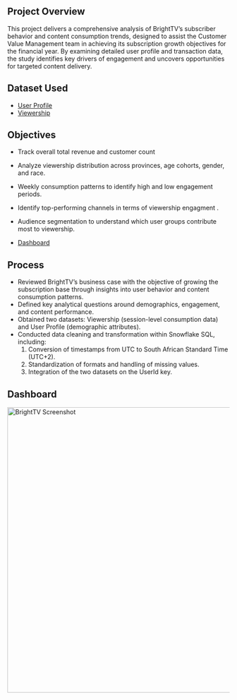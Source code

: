 ## Project Overview
This project delivers a comprehensive analysis of BrightTV’s subscriber behavior and content consumption trends, designed to assist the Customer Value Management team in achieving its subscription growth objectives for the financial year. By examining detailed user profile and transaction data, the study identifies key drivers of engagement and uncovers opportunities for targeted content delivery.

## Dataset Used 
- <a href="https://github.com/mulausitafadzwa/Bright-TV--Subscriber-Insights/blob/main/User_Profiles.csv">User Profile</a>
- <a href="https://github.com/mulausitafadzwa/Bright-TV--Subscriber-Insights/blob/main/Viewership.csv">Viewership</a>

## Objectives
- Track overall total revenue and customer count
- Analyze viewership distribution across provinces, age cohorts, gender, and race.
- Weekly consumption patterns to identify high and low engagement periods.
- Identify top-performing channels in terms of viewership engagment .
- Audience segmentation to understand which user groups contribute most to viewership.
  
- <a href="https://github.com/mulausitafadzwa/Bright-TV--Subscriber-Insights/blob/main/BrightTV%20Screenshot.png">Dashboard</a>

## Process 
- Reviewed BrightTV’s business case with the objective of growing the subscription base through insights into user behavior and content consumption patterns.
- Defined key analytical questions around demographics, engagement, and content performance.
- Obtained two datasets: Viewership (session-level consumption data) and User Profile (demographic attributes).
- Conducted data cleaning and transformation within Snowflake SQL, including:
  1. Conversion of timestamps from UTC to South African Standard Time (UTC+2).
  2. Standardization of formats and handling of missing values.
  3. Integration of the two datasets on the UserId key.

## Dashboard
<img width="1153" height="647" alt="BrightTV Screenshot" src="https://github.com/user-attachments/assets/3b47425d-7aab-4e3d-8d5b-d214764b6f57" />

